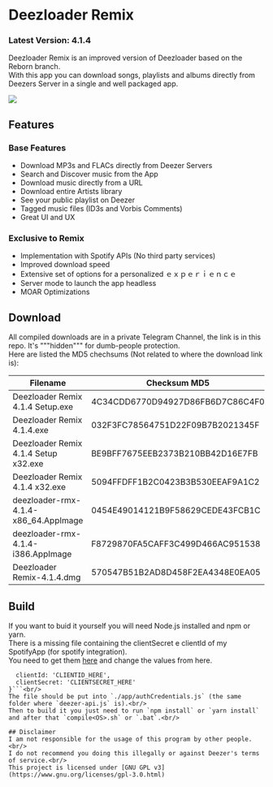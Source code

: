 # Deezloader Remix
### Latest Version: 4.1.4
Deezloader Remix is an improved version of Deezloader based on the Reborn branch.<br/>
With this app you can download songs, playlists and albums directly from Deezers Server in a single and well packaged app.

![](https://i.imgur.com/7Qbvu1f.png)
## Features
### Base Features
* Download MP3s and FLACs directly from Deezer Servers
* Search and Discover music from the App
* Download music directly from a URL
* Download entire Artists library
* See your public playlist on Deezer
* Tagged music files (ID3s and Vorbis Comments)
* Great UI and UX

### Exclusive to Remix
* Implementation with Spotify APIs (No third party services)
* Improved download speed
* Extensive set of options for a personalized ｅｘｐｅｒｉｅｎｃｅ
* Server mode to launch the app headless
* MOAR Optimizations

## Download
All compiled downloads are in a private Telegram Channel, the link is in this repo. It's """hidden""" for dumb-people protection.<br>
Here are listed the MD5 chechsums (Not related to where the download link is):<br>

| Filename                             | Checksum MD5                     |
| ------------------------------------ | -------------------------------- |
| Deezloader Remix 4.1.4 Setup.exe     | 4C34CDD6770D94927D86FB6D7C86C4F0 |
| Deezloader Remix 4.1.4.exe           | 032F3FC78564751D22F09B7B2021345F |
| Deezloader Remix 4.1.4 Setup x32.exe | BE9BFF7675EEB2373B210BB42D16E7FB |
| Deezloader Remix 4.1.4 x32.exe       | 5094FFDFF1B2C0423B3B530EEAF9A1C2 |
| deezloader-rmx-4.1.4-x86_64.AppImage | 0454E49014121B9F58629CEDE43FCB1C |
| deezloader-rmx-4.1.4-i386.AppImage   | F8729870FA5CAFF3C499D466AC951538 |
| Deezloader Remix-4.1.4.dmg           | 570547B51B2AD8D458F2EA4348E0EA05 |

## Build
If you want to buid it yourself you will need Node.js installed and npm or yarn.<br/>
There is a missing file containing the clientSecret e clientId of my SpotifyApp (for spotify integration).<br/>
You need to get them [here](https://developer.spotify.com/dashboard/applications) and change the values from here.<br/>
```module.exports = {
  clientId: 'CLIENTID_HERE',
  clientSecret: 'CLIENTSECRET_HERE'
}```<br/>
The file should be put into `./app/authCredentials.js` (the same folder where `deezer-api.js` is).<br/>
Then to build it you just need to run `npm install` or `yarn install` and after that `compile<OS>.sh` or `.bat`.<br/>

## Disclaimer
I am not responsible for the usage of this program by other people.<br/>
I do not recommend you doing this illegally or against Deezer's terms of service.<br/>
This project is licensed under [GNU GPL v3](https://www.gnu.org/licenses/gpl-3.0.html)
